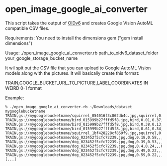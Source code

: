 # open_image_google_ai_converter
This script takes the output of [OIDv6](https://github.com/DmitryRyumin/OIDv6) and creates Google Vision AutoML compatible CSV files.

Requirements:
You need to install the dimensions gem ("gem install dimensions")


Usage:
./open_image_google_ai_converter.rb path_to_oidv6_dataset_folder your_google_storage_bucket_name

It wil spit out the CSV file that you can upload to Google AutoML Vision models along with the pictures.
It will basically create this format:

TRAIN,GOOGLE_BUCKET_URL_TO_PICTURE,LABEL,COORDINATES IN WEIRD 0-1 format


Example:
```
% ./open_image_google_ai_converter.rb ~/Downloads/dataset mygooglebucketname
TRAIN,gs://mygooglebucketname/squirrel_054016f3c062db4c.jpg,squirrel,0.37,0.05,,,0.91,0.86,,
TRAIN,gs://mygooglebucketname/bird_015999b27fffd5f8.jpg,bird,0.01,0.37,,,0.59,0.9,,
TRAIN,gs://mygooglebucketname/bird_015999b27fffd5f8.jpg,bird,0.38,0.13,,,0.71,0.63,,
TRAIN,gs://mygooglebucketname/bird_015999b27fffd5f8.jpg,bird,0.61,0.34,,,1.0,0.83,,
TRAIN,gs://mygooglebucketname/squirrel_1bf428228cf859f9.jpg,squirrel,0.49,0.54,,,0.68,0.71,,
TRAIN,gs://mygooglebucketname/dog_023452f5cfc72239.jpg,dog,0.18,0.58,,,0.43,0.83,,
TRAIN,gs://mygooglebucketname/dog_023452f5cfc72239.jpg,dog,0.39,0.53,,,0.65,0.83,,
TRAIN,gs://mygooglebucketname/dog_023452f5cfc72239.jpg,dog,0.4,0.24,,,0.49,0.36,,
TRAIN,gs://mygooglebucketname/dog_023452f5cfc72239.jpg,dog,0.49,0.22,,,0.59,0.35,,
TRAIN,gs://mygooglebucketname/dog_023452f5cfc72239.jpg,dog,0.59,0.22,,,0.68,0.33,,
[...]
```
